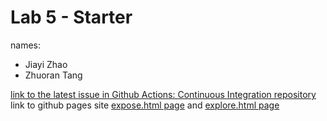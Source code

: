 # Lab 5 - Starter

names:
- Jiayi Zhao
- Zhuoran Tang

[link to the latest issue in Github Actions: Continuous Integration repository](https://github.com/vikizzz/github-actions-for-ci/issues/7)<br>
link to github pages site [expose.html page](https://z1tang.github.io/Lab5_Starter/expose.html) and [explore.html page](https://z1tang.github.io/Lab5_Starter/explore.html)
